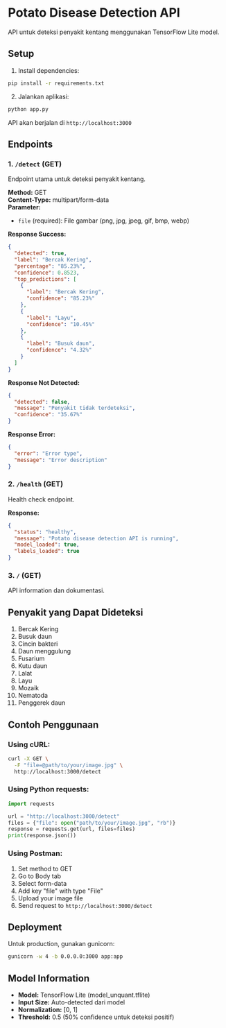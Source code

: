 # Potato Disease Detection API

API untuk deteksi penyakit kentang menggunakan TensorFlow Lite model.

## Setup

1. Install dependencies:
```bash
pip install -r requirements.txt
```

2. Jalankan aplikasi:
```bash
python app.py
```

API akan berjalan di `http://localhost:3000`

## Endpoints

### 1. `/detect` (GET)
Endpoint utama untuk deteksi penyakit kentang.

**Method:** GET  
**Content-Type:** multipart/form-data  
**Parameter:** 
- `file` (required): File gambar (png, jpg, jpeg, gif, bmp, webp)

**Response Success:**
```json
{
  "detected": true,
  "label": "Bercak Kering",
  "percentage": "85.23%",
  "confidence": 0.8523,
  "top_predictions": [
    {
      "label": "Bercak Kering",
      "confidence": "85.23%"
    },
    {
      "label": "Layu",
      "confidence": "10.45%"
    },
    {
      "label": "Busuk daun",
      "confidence": "4.32%"
    }
  ]
}
```

**Response Not Detected:**
```json
{
  "detected": false,
  "message": "Penyakit tidak terdeteksi",
  "confidence": "35.67%"
}
```

**Response Error:**
```json
{
  "error": "Error type",
  "message": "Error description"
}
```

### 2. `/health` (GET)
Health check endpoint.

**Response:**
```json
{
  "status": "healthy",
  "message": "Potato disease detection API is running",
  "model_loaded": true,
  "labels_loaded": true
}
```

### 3. `/` (GET)
API information dan dokumentasi.

## Penyakit yang Dapat Dideteksi

1. Bercak Kering
2. Busuk daun
3. Cincin bakteri
4. Daun menggulung
5. Fusarium
6. Kutu daun
7. Lalat
8. Layu
9. Mozaik
10. Nematoda
11. Penggerek daun

## Contoh Penggunaan

### Using cURL:
```bash
curl -X GET \
  -F "file=@path/to/your/image.jpg" \
  http://localhost:3000/detect
```

### Using Python requests:
```python
import requests

url = "http://localhost:3000/detect"
files = {"file": open("path/to/your/image.jpg", "rb")}
response = requests.get(url, files=files)
print(response.json())
```

### Using Postman:
1. Set method to GET
2. Go to Body tab
3. Select form-data
4. Add key "file" with type "File"
5. Upload your image file
6. Send request to `http://localhost:3000/detect`

## Deployment

Untuk production, gunakan gunicorn:

```bash
gunicorn -w 4 -b 0.0.0.0:3000 app:app
```

## Model Information

- **Model:** TensorFlow Lite (model_unquant.tflite)
- **Input Size:** Auto-detected dari model
- **Normalization:** [0, 1]
- **Threshold:** 0.5 (50% confidence untuk deteksi positif)
